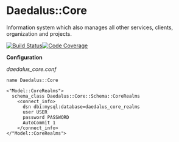 # Daedalus::Core
Information system which also manages all other services, clients, organization and projects.

[![Build Status](https://travis-ci.org/daedalusproject/Daedalus-Core.svg?branch=develop)](https://travis-ci.org/daedalusproject/Daedalus-Core)[![Code Coverage](https://codecov.io/gh/daedalusproject/Daedalus-Core/branch/develop/graph/badge.svg)](https://codecov.io/gh/daedalusproject/Daedalus-Core)

**Configuration**

*daedalus_core.conf*
```
name Daedalus::Core

<"Model::CoreRealms">
  schema_class Daedalus::Core::Schema::CoreRealms
    <connect_info>
      dsn dbi:mysql:database=daedalus_core_realms
      user USER
      password PASSWORD
      AutoCommit 1
    </connect_info>
</"Model::CoreRealms">
```
